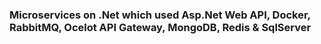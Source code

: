 ### Microservices on .Net which used Asp.Net Web API, Docker, RabbitMQ, Ocelot API Gateway, MongoDB, Redis & SqlServer
